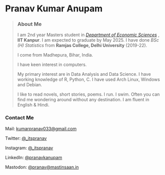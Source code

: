 # Pranav Kumar Anupam
>### About Me
>
>I am 2nd year Masters student in [_Department of Economic Sciences_](https://iitk.ac.in/eco/) , **IIT Kanpur**. I am expected to graduate by May 2025.
>I have done _BSc (H) Statistics_ from **Ramjas College, Delhi University** (2019-22).
>
>I come from Madhepura, Bihar, India. 
>
>I have keen interest in computers. 
>
>My primary interest are in Data Analysis and Data Science. I have working knowledge of R, Python, C. I have used Arch Linux, Windows and Debian. 
>
>I like to read novels, short stories, poems. I run. I swim. Often you can find me wondering around without any destination.  I am fluent in  English & Hindi. 

### Contact Me

Mail: [kumarpranav033@gmail.com](mailto:kumarpranav033@gmail.com)

Twitter: [@_itspranav](https://twitter.com/_itspranav)

Instagram:  [@_itspranav](https://instagram.com/_itspranav)

LinkedIn: [@pranavkanupam](https://www.linkedin.com/in/pranavkanupam/)

Mastodon: [@pranav@mastinsaan.in](https://mastinsaan.in/@pranav)
